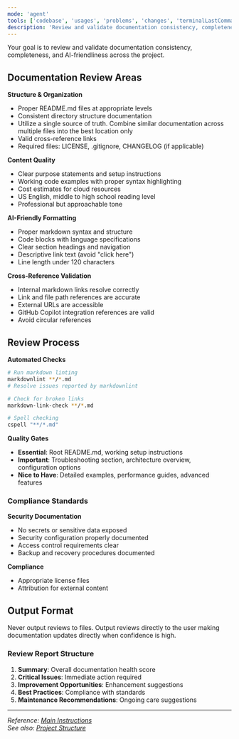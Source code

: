 ```yaml
---
mode: 'agent'
tools: ['codebase', 'usages', 'problems', 'changes', 'terminalLastCommand', 'findTestFiles', 'githubRepo', 'editFiles', 'runCommands', 'get_syntax_docs', 'mermaid-diagram-validator', 'mermaid-diagram-preview']
description: 'Review and validate documentation consistency, completeness, and AI-friendliness'
---
```


Your goal is to review and validate documentation consistency, completeness, and AI-friendliness across the project.

## Documentation Review Areas

**Structure & Organization**
- Proper README.md files at appropriate levels
- Consistent directory structure documentation
- Utilize a single source of truth. Combine similar documentation across multiple files into the best location only
- Valid cross-reference links
- Required files: LICENSE, .gitignore, CHANGELOG (if applicable)

**Content Quality**
- Clear purpose statements and setup instructions
- Working code examples with proper syntax highlighting
- Cost estimates for cloud resources
- US English, middle to high school reading level
- Professional but approachable tone

**AI-Friendly Formatting**
- Proper markdown syntax and structure
- Code blocks with language specifications
- Clear section headings and navigation
- Descriptive link text (avoid "click here")
- Line length under 120 characters

**Cross-Reference Validation**
- Internal markdown links resolve correctly
- Link and file path references are accurate
- External URLs are accessible
- GitHub Copilot integration references are valid
- Avoid circular references

## Review Process

**Automated Checks**
```bash
# Run markdown linting
markdownlint **/*.md
# Resolve issues reported by markdownlint

# Check for broken links
markdown-link-check **/*.md

# Spell checking
cspell "**/*.md"
```

**Quality Gates**
- **Essential**: Root README.md, working setup instructions
- **Important**: Troubleshooting section, architecture overview, configuration options
- **Nice to Have**: Detailed examples, performance guides, advanced features

### Compliance Standards

**Security Documentation**
- No secrets or sensitive data exposed
- Security configuration properly documented
- Access control requirements clear
- Backup and recovery procedures documented

**Compliance**
- Appropriate license files
- Attribution for external content

## Output Format

Never output reviews to files. Output reviews directly to the user making documentation updates directly when confidence is high.

### Review Report Structure

1. **Summary**: Overall documentation health score
2. **Critical Issues**: Immediate action required
3. **Improvement Opportunities**: Enhancement suggestions
4. **Best Practices**: Compliance with standards
5. **Maintenance Recommendations**: Ongoing care suggestions

---

*Reference: [Main Instructions](../copilot-instructions.md)*  
*See also: [Project Structure](../../.copilot/PROJECT.md)*
